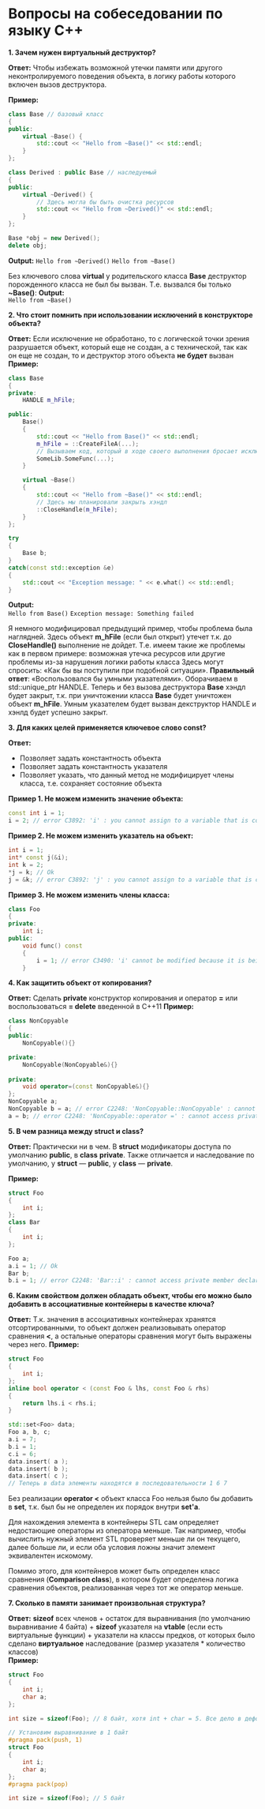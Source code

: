 # Вопросы на собеседовании по языку C++

__1. Зачем нужен виртуальный деструктор?__


__Ответ:__ Чтобы избежать возможной утечки памяти или другого неконтролируемого поведения объекта, в логику работы которого включен вызов деструктора.

__Пример:__

```c++
class Base // базовый класс
{
public:
	virtual ~Base() {
		std::cout << "Hello from ~Base()" << std::endl;
	}
};

class Derived : public Base // наследуемый
{
public:
	virtual ~Derived() {
		// Здесь могла бы быть очистка ресурсов
		std::cout << "Hello from ~Derived()" << std::endl;
	}
};

Base *obj = new Derived();
delete obj;
```
__Output:__
`Hello from ~Derived()`
`Hello from ~Base()`

Без ключевого слова **virtual** у родительского класса **Base** деструктор порожденного класса не был бы вызван. Т.е. вызвался бы только **~Base()**:
**Output:**  
`Hello from ~Base()`

__2. Что стоит помнить при использовании исключений в конструкторе объекта?__

  
**Ответ:** Если исключение не обработано, то c логической точки зрения разрушается объект, который еще не создан, а с технической, так как он еще не создан, то и деструктор этого объекта **не будет** вызван
**Пример:**  

```c++
class Base
{
private: 
    HANDLE m_hFile;

public:
    Base()
    {
        std::cout << "Hello from Base()" << std::endl;
        m_hFile = ::CreateFileA(...);
        // Вызываем код, который в ходе своего выполнения бросает исключение
        SomeLib.SomeFunc(...);
    }

    virtual ~Base()
    {
        std::cout << "Hello from ~Base()" << std::endl;
        // Здесь мы планировали закрыть хэндл
        ::CloseHandle(m_hFile);
    }
};

try
{
    Base b;
}
catch(const std::exception &e)
{
    std::cout << "Exception message: " << e.what() << std::endl;
}

```

  
**Output:**  
`Hello from Base()`
`Exception message: Something failed`  
  
Я немного модифицировал предыдущий пример, чтобы проблема была наглядней. Здесь объект **m_hFile** (если был открыт) утечет т.к. до **CloseHandle()** выполнение не дойдет. Т.е. имеем такие же проблемы как в первом примере: возможная утечка ресурсов или другие проблемы из-за нарушения логики работы класса
Здесь могут спросить: «Как бы вы поступили при подобной ситуации». **Правильный ответ**: «Воспользовался бы умными указателями».
Оборачиваем в std::unique_ptr HANDLE. Теперь и без вызова деструктора **Base** хэндл будет закрыт, т.к. при уничтожении класса **Base** будет уничтожен объект **m_hFile**. Умным указателем будет вызван декструктор HANDLE и хэнлд будет успешно закрыт.

__3. Для каких целей применяется ключевое слово  const?__
  
**Ответ:** 
- Позволяет задать константность объекта
-  Позволяет задать константность указателя
-  Позволяет указать, что данный метод не модифицирует члены класса, т.е. сохраняет состояние объекта

**Пример 1. Не можем изменить значение объекта:**  

```c++
const int i = 1;
i = 2; // error C3892: 'i' : you cannot assign to a variable that is const

```

  
**Пример 2. Не можем изменить указатель на объект:**  

```c++
int i = 1;
int* const j(&i);
int k = 2;
*j = k; // Ok
j = &k; // error C3892: 'j' : you cannot assign to a variable that is const
```
  
**Пример 3. Не можем изменить члены класса:**  

```c++
class Foo
{
private:
    int i;
public:
    void func() const
    {
        i = 1; // error C3490: 'i' cannot be modified because it is being accessed through a const object
    }
```
**4. Как защитить объект от копирования?**

**Ответ:** Сделать **private** конструктор копирования и оператор **=** или воспользоваться **= delete** введенной в C++11
**Пример:**  

```c++
class NonCopyable
{
public:
    NonCopyable(){}

private:
    NonCopyable(NonCopyable&){}
    
private:
    void operator=(const NonCopyable&){}
};
NonCopyable a; 
NonCopyable b = a; // error C2248: 'NonCopyable::NonCopyable' : cannot access private member
a = b; // error C2248: 'NonCopyable::operator =' : cannot access private member
```
__5. В чем разница между  **struct**  и  **class**?__
 
**Ответ:** Практически ни в чем. В **struct** модификаторы доступа по умолчанию **public**, в **class**  **private**. Также отличается и наследование по умолчанию, у **struct** — **public**, у **class** — **private**.

**Пример:**  
```c++
struct Foo
{
    int i;
};
class Bar
{
    int i;
};

Foo a;
a.i = 1; // Ok
Bar b;
b.i = 1; // error C2248: 'Bar::i' : cannot access private member declared in class 'Bar'
```
__6. Каким свойством должен обладать объект, чтобы его можно было добавить в ассоциативные контейнеры в качестве ключа?__

**Ответ:** Т.к. значения в ассоциативных контейнерах хранятся отсортированными, то объект должен реализовывать оператор сравнения **<**, а остальные операторы сравнения могут быть выражены через него.
**Пример:**  

```c++
struct Foo
{
    int i;
};
inline bool operator < (const Foo & lhs, const Foo & rhs)
{
    return lhs.i < rhs.i;
}

std::set<Foo> data;
Foo a, b, c;
a.i = 7;
b.i = 1;
c.i = 6;
data.insert( a );
data.insert( b );
data.insert( c );
// Теперь в data элементы находятся в последовательности 1 6 7

```
Без реализации **operator <** объект класса Foo нельзя было бы добавить в **set**, т.к. был бы не определен их порядок внутри **set'а**.  
  
Для нахождения элемента в контейнеры STL сам определяет недостающие операторы из оператора меньше. Так например, чтобы вычислить нужный элемент STL проверяет меньше ли он текущего, далее больше ли, и если оба условия ложны значит элемент эквивалентен искомому.  
  
Помимо этого, для контейнеров может быть определен класс сравнения (**Comparison class**), в котором будет определена логика сравнения объектов, реализованная через тот же оператор меньше.

__7. Сколько в памяти занимает произвольная структура?__

  
**Ответ:**  **sizeof** всех членов + остаток для выравнивания (по умолчанию выравнивание 4 байта) + **sizeof** указателя на **vtable** (если есть виртуальные функции) + указатели на классы предков, от которых было сделано **виртуальное** наследование (размер указателя * количество классов)  
**Пример:**  

```c++
struct Foo
{
    int i;
    char a;
};

int size = sizeof(Foo); // 8 байт, хотя int + char = 5. Все дело в дефолтном выравнивании равном 4, т.е. размер должен быть кратен блоку в 4 байта.

// Установим выравнивание в 1 байт
#pragma pack(push, 1)
struct Foo
{
    int i;
    char a;
};
#pragma pack(pop)

int size = sizeof(Foo); // 5 байт
```
